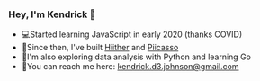 ### Hey, I'm Kendrick 👋

- 💻Started learning JavaScript in early 2020 (thanks COVID)
- 💪Since then, I've built [Hiither](https://hiither.com/home/guide/37e25f11-4c25-4431-b046-889e89fd3d05/view) and [Piicasso](https://www.piicasso.com/)
- 🧪I'm also exploring data analysis with Python and learning Go
- 📨You can reach me here: kendrick.d3.johnson@gmail.com
